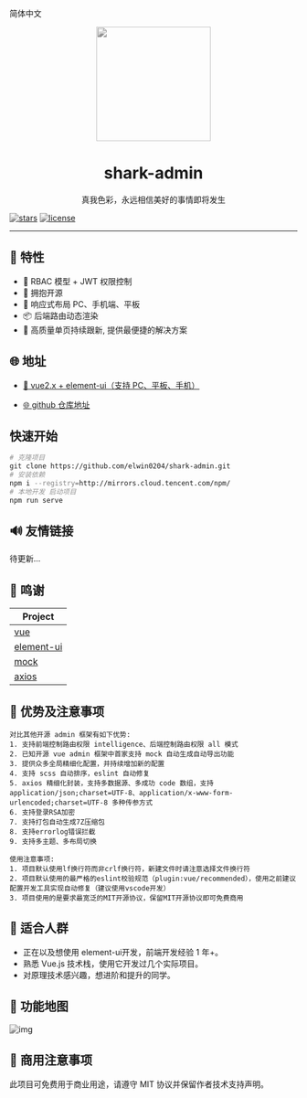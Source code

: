 <div style="filter: grayscale(100%)">

简体中文

<div align="center"><img width="200" src="https://fastly.jsdelivr.net/gh/elwin0204/shark-resource@1.0.0/shark-admin/image/shark.png"/>
<h1> shark-admin</h1>

<p>真我色彩，永远相信美好的事情即将发生</p>
</div>

[![stars](https://img.shields.io/github/stars/elwin0204/shark-admin?style=flat-square&logo=GitHub)](https://github.com/elwin0204/shark-admin)
[![license](https://img.shields.io/github/license/elwin0204/shark-admin?style=flat-square)](https://en.wikipedia.org/wiki/MIT_License)

---

## 🎉 特性

- 💅 RBAC 模型 + JWT 权限控制
- 🥳 拥抱开源
- 🚀 响应式布局 PC、手机端、平板
- 📦️ 后端路由动态渲染
- 💪 高质量单页持续跟新, 提供最便捷的解决方案

## 🌐 地址

- [🎉 vue2.x + element-ui（支持 PC、平板、手机）](https:elwin0204.github.io/shark-admin)

- [🌐 github 仓库地址](https://github.com/elwin0204/shark-admin)

## 快速开始

```bash
# 克隆项目
git clone https://github.com/elwin0204/shark-admin.git
# 安装依赖
npm i --registry=http://mirrors.cloud.tencent.com/npm/
# 本地开发 启动项目
npm run serve
```

## 🔊 友情链接

待更新...

## 🎨 鸣谢

| Project                                                          |
| ---------------------------------------------------------------- |
| [vue](https://github.com/vuejs/vue)                              |
| [element-ui](https://github.com/ElemeFE/element)                 |
| [mock](https://github.com/nuysoft/Mock)                          |
| [axios](https://github.com/axios/axios)                          |

## 📌 优势及注意事项

```
对比其他开源 admin 框架有如下优势:
1. 支持前端控制路由权限 intelligence、后端控制路由权限 all 模式
2. 已知开源 vue admin 框架中首家支持 mock 自动生成自动导出功能
3. 提供众多全局精细化配置，并持续增加新的配置
4. 支持 scss 自动排序，eslint 自动修复
5. axios 精细化封装，支持多数据源、多成功 code 数组，支持 application/json;charset=UTF-8、application/x-www-form-urlencoded;charset=UTF-8 多种传参方式
6. 支持登录RSA加密
7. 支持打包自动生成7Z压缩包
8. 支持errorlog错误拦截
9. 支持多主题、多布局切换

使用注意事项:
1. 项目默认使用lf换行符而非crlf换行符，新建文件时请注意选择文件换行符
2. 项目默认使用的最严格的eslint校验规范（plugin:vue/recommended），使用之前建议配置开发工具实现自动修复（建议使用vscode开发）
3. 项目使用的是要求最宽泛的MIT开源协议，保留MIT开源协议即可免费商用

```

## 💚 适合人群

- 正在以及想使用 element-ui开发，前端开发经验 1 年+。
- 熟悉 Vue.js 技术栈，使用它开发过几个实际项目。
- 对原理技术感兴趣，想进阶和提升的同学。

## 🎉 功能地图

![img](https://fastly.jsdelivr.net/gh/elwin0204/image/vip/flow.drawio.png)

## 📄 商用注意事项

此项目可免费用于商业用途，请遵守 MIT 协议并保留作者技术支持声明。

</div>
